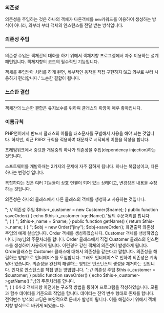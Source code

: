 ### 의존성

의존성을 주입하는 것은 하나의 객체가 다른객체를 `new`키워드를 이용하여 생성하는 방식이 아니라, 외부러 부터 객체의 인스턴스를 전달 받는 방식입니다.



### 의존성 주입
---
의존성 주입은 객체간의 대화를 하기 위해서 객체지향 프로그램에서 자주 이용하는 설계 패턴입니다. 객체지향의 코드의 필수적인 기능입니다.

객체를 주입받아 처리를 하게 된면, 세부적인 동작을 직접 구현하지 않고 외부로 부터 사용하기 편리합니다.'
느슨한 결합이 됩니다.




### 느슨한 결합
---
객체간의 느슨한 결합은 유지보수를 위하여 클래스의 확장이 매우 좋아집니다.



### 이름규칙
PHP언어에서 반드시 클래스의 이름을 대소문자를 구별해서 사용을 해야 되는 것입니다. 하지만, 최근 PSR2 규칙을 적용하여 대문자로 시작되게 이름을 작성을 합니다.



프레임워크에서 중요한 개념중의 하나가 의존성을 주입(dependency injection)하는 것입니다. 

소프트웨어를 개발하때는 2가지의 문제에 자주 접하게 됩니다. 하나는 복잡성이고, 다른 하나는 변경성 입니다.

복잡하다는 것은 여러 기능들이 상호 연결이 되어 있는 상태이고, 변경성은 내용을 수정하는 것입니다.

의존성은 하나의 클래스에서 다른 클래스의 객체를 생성하고 사용하는 것입니다.

<?php
class Order
{
    private $_customer;

    public function __construct($name)
    {
        echo __CLASS__." 객체를 생성하였습니다.<br>";
        // 의존성 주입
        $this->_customer = new Customer($name);
    }

    public function saveOrder()
    {
        echo $this->_customer->getName()."님의 주문처리를 합니다.<br>";
    }
}


<?php
class Customer
{
    private $_name;

    public function __construct($name)
    {
        echo __CLASS__." 객체를 생성하였습니다.<br>";
        $this->_name = $name;
    }

    public function getName()
    {
        return $this->_name;
    }
}


<?php
require "Order.php";
require "Customer.php";

echo "의존성 주입의 예제 실습입니다.<br>";

$obj = new Order("jiny");
$obj->saveOrder();

화면출력
의존성 주입의 예제 실습입니다.
Order 객체를 생성하였습니다.
Customer 객체를 생성하였습니다.
jiny님의 주문처리를 합니다.

Order 클래스에서 직접 Customer 클래스의 인스턴스를 생성하여 사용하게 됩니다. 이런경우 강한 객체의 의존성이 발생하게 됩니다. Order클래스는 Customer 클래스에 대해서 의존성을 같는다고 말합니다.

의존성을 해결하는 방법으로 인터페이스를 도입합니다.

그래도 인터페이스로 인하여 의존성은 계속 남아 있습니다.

의존성을 완전히 해결하는 방법은 인스턴스의 생성을 제거하는 것입니다.

인자로 인스턴스를 직접 받는 방법입니다.

<?php
class Order
{
    private $_customer;

    public function __construct($customer)
    {
        echo __CLASS__." 객체를 생성하였습니다.<br>";
        // 의존성 주입
        $this->_customer = $customer;
    }

    public function saveOrder()
    {
        echo $this->_customer->getName()."님의 주문처리를 합니다.<br>";
    }
}



04-2

객체지향 이전에는 구조적 방법을 통하여 프로그램을 작성하였습니다.
모듈과 함수 데이터를 기준으로 작업을 합니다. 데이터는 전역 변수 형태로 존재를 합니다.

전역변수 방식의 코딩은 보완적으로 문제가 발생이 됩니다.

이를 해결하기 위해서 객체 지향 방식으로 바귀게 되었습ㄴ다.
